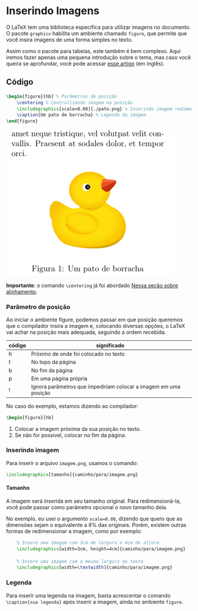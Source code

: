 # Inserindo Imagens

O LaTeX tem uma biblioteca específica para utilizar imagens no documento.
O pacote `graphicx` habilita um ambiente chamado `figure`, que permite que você insira imagens de uma forma simples no texto.

Assim como o pacote para tabelas, este também é bem complexo. Aqui iremos fazer apenas uma pequena introdução sobre o tema, mas caso você queira se aprofundar, você pode acessar 
[esse artigo](https://www.overleaf.com/learn/latex/Inserting_Images "Artigo do Overleaf sobre imagens") 
(em inglês).

## Código

``` tex
\begin{figure}[hb] % Parâmetros de posição
    \centering % Centralizando imagem na posição
    \includegraphics[scale=0.08]{./pato.png} % Inserindo imagem redimensionada
    \caption{Um pato de borracha} % Legenda da imagem
\end{figure}
```

![Imagem de Pato](./img/figura.png)

**Importante**: o comando `\centering` já foi abordado
[Nessa seção sobre alinhamento](./alinhamento.md).

### Parâmetro de posição

Ao iniciar o ambiente figure, podemos passar em que posição queremos que o compilador insira a imagem e, colocando diversas opções, o LaTeX vai achar na posição mais adequada, seguindo a ordem recebida.

| código | significado |
| ------ | ----------- |
| h | Próximo de onde foi colocado no texto |
| t | No topo da página |
| b | No fim da página |
| p | Em uma página própria |
| ! | Ignora parâmetros que impediriam colocar a imagem em uma posição |

No caso do exemplo, estamos dizendo ao compilador:

``` tex
\begin{figure}[hb]
```

1. Colocar a imagem próxima da sua posição no texto.
2. Se não for possível, colocar no fim da página.

### Inserindo imagem

Para inserir o arquivo `imagem.png`, usamos o comando:

``` tex
\includegraphics[tamanho]{caminho/para/imagem.png}
```

#### Tamanho

A imagem será inserida em seu tamanho original.
Para redimensioná-la, você pode passar como parâmetro opcional o novo tamanho dela.

No exemplo, eu usei o argumento `scale=0.08`, dizendo que quero que as dimensões sejam o equivalente a 8% das originais. 
Porém, existem outras formas de redimensionar a imagem, como por exemplo:

``` tex
    % Insere uma imagem com 3cm de largura e 4cm de altura
    \includegraphics[width=3cm, height=4cm]{caminho/para/imagem.png}

    % Insere uma imagem com a mesma largura do texto
    \includegraphics[width=\textwidth]{caminho/para/imagem.png}
```

### Legenda

Para inserir uma legenda na imagem, basta acrescentar o comando `\caption{sua legenda}` após inserir a imagem, ainda no ambiente `figure`.